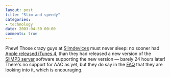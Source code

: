 ```yaml
---
layout: post
title: "Slim and speedy"
categories:
- technology
date: 2003-04-30 00:00
comments: true
---
```


<p>Phew! Those crazy guys at <a href="http://www.slimdevices.com/">Slimdevices</a> must never sleep: no sooner had <a href="http://www.rousette.org.uk/blog/archives/apple-music-stuff/" title="Apple music stuff">Apple released iTunes 4</a>, than they had released a new version of the <a href="http://www.slimdevices.com/su_downloads.html" title="SliMP3 Server 4.1b1">SliMP3 server</a> software supporting the new version &mdash; barely 24 hours later! There's no support for AAC as yet, but they do say in the <a href="http://www.slimdevices.com/su_faq.html#formats-aac">FAQ</a> that they are looking into it, which is encouraging.</p>


